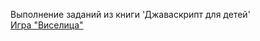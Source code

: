 Выполнение заданий из книги 'Джаваскрипт для детей' </br>
[Игра "Виселица"](https://def9107.github.io/js-lessons/hangman/)
